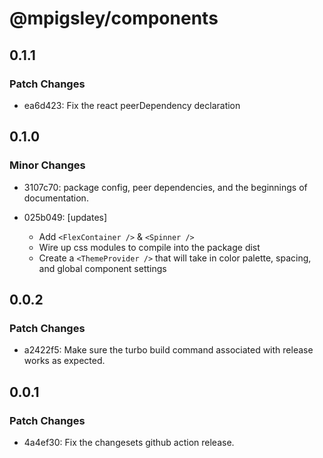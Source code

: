# @mpigsley/components

## 0.1.1

### Patch Changes

- ea6d423: Fix the react peerDependency declaration

## 0.1.0

### Minor Changes

- 3107c70: package config, peer dependencies, and the beginnings of documentation.
- 025b049: [updates]

  - Add `<FlexContainer />` & `<Spinner />`
  - Wire up css modules to compile into the package dist
  - Create a `<ThemeProvider />` that will take in color palette, spacing, and global component settings

## 0.0.2

### Patch Changes

- a2422f5: Make sure the turbo build command associated with release works as expected.

## 0.0.1

### Patch Changes

- 4a4ef30: Fix the changesets github action release.
